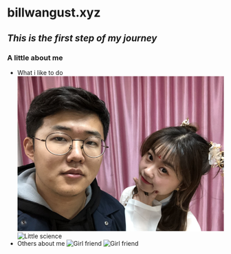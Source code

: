 # billwangust.xyz
## _This is the first step of my journey_

### A little about me
* What i like to do
![Bungee jump](https://github.com/billwangust/billwangust.github.io/blob/478d645555e50a936eec9a97992b5c85dcadb964/images/1.jpg)
![Little science](billwangust.github.io/images/9.png)
* Others about me
![Girl friend](billwangust.github.io/images/1.jpg)
![Girl friend](billwangust.github.io/images/2.jpg)

